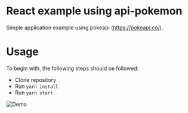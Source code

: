 # React example using api-pokemon

Simple application example using pokeapi (https://pokeapi.co/).

# Usage

To begin with, the following steps should be followed:
* Clone repository
* Run `yarn install`
* Run `yarn start` 

![Demo](https://j.gifs.com/D1WpY6.gif "Demo")
